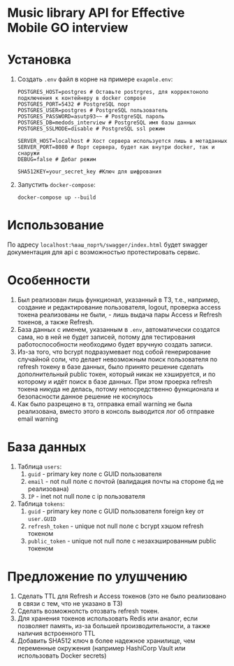 # Music library API for Effective Mobile GO interview

# Установка
1. Создать `.env` файл в корне на примере `exapmle.env`:
    ```
    POSTGRES_HOST=postgres # Оставьте postrgres, для корректонопо подключения к контейнеру в docker compose
    POSTGRES_PORT=5432 # PostgreSQL порт
    POSTGRES_USER=postgres # PostgreSQL пользователь
    POSTGRES_PASSWORD=asutp93~~ # PostgreSQL пароль
    POSTGRES_DB=medods_interview # PostgreSQL имя базы данных
    POSTGRES_SSLMODE=disable # PostgreSQL ssl режим

    SERVER_HOST=localhost # Хост сервера используется лишь в метаданных
    SERVER_PORT=8080 # Порт сервера, будет как внутри docker, так и снаружи
    DEBUG=false # Дебаг режим

    SHA512KEY=your_secret_key #Ключ для шифрования
    ```
2. Запустить `docker-compose`:
   ```
   docker-compose up --build
   ```

# Использование
По адресу `localhost:%ваш_порт%/swagger/index.html` будет swagger документация для api с возможностью протестировать сервис.

# Особенности
1. Был реализован лишь функционал, указанный в ТЗ, т.е., например, создание и редактирование пользователя, logout, проверка access токена реализованы не были, - лишь выдача пары Access и Refresh токенов, а также Refresh.
2. База данных с именем, указанным в `.env`, автоматически создатся сама, но в ней не будет записей, потому для тестирования работоспособности необходимо будет вручную создать записи.
3. Из-за того, что bcrypt подразумевает под собой генерирование случайной соли, что делает невозможным поиск пользователя по refresh токену в базе данных, было принято решение сделать дополнительный public токен, который никак не хэшируется, и по которому и идёт поиск в базе данных. При этом проерка refresh токена никуда не делась, потому непосредственно функционала и безопасности данное решение не коснулось
4. Как было разрещено в тз, отправка email warning не была реализована, вместо этого в консоль выводится лог об отправке email warning

# База данных
1. Таблица `users`:
   1. `guid` - primary key поле с GUID пользователя
   2. `email` - not null поле с почтой (валидация почты на стороне бд не реализована)
   3. `IP` - inet not null поле с ip пользователя
2. Таблица `tokens`:
   1. `guid` - primary key поле с GUID пользователя foreign key от `user.GUID`
   2. `refresh_token` - unique not null поле с bcrypt хэшом refresh токеном
   3. `public_token` - unique not null поле с незахэшированным public токеном

# Предложение по улушчению
1. Сделать TTL для Refresh и Access токенов (это не было реализовано в связи с тем, что не указано в ТЗ)
2. Сделать возможнолсть отозвать refresh токен.
3. Для хранения токенов использовать Redis или аналог, если позволяет память, из-за большей производительности, а также наличия встроенного TTL
4. Добавить SHA512 ключ в более надежное хранилище, чем переменные окружения (например HashiCorp Vault или использовать Docker secrets)
